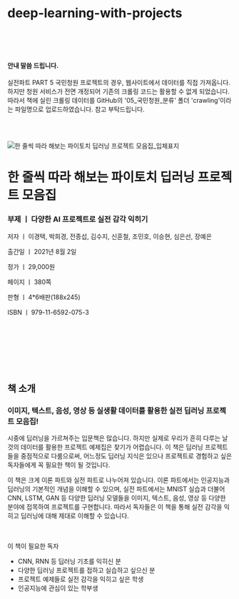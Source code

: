 # deep-learning-with-projects

<br><br><br>

<h4>안내 말씀 드립니다.</h4>

실전파트 PART 5 국민청원 프로젝트의 경우, 웹사이트에서 데이터를 직접 가져옵니다. 
하지만 청원 서비스가 전면 개정되어 기존의 크롤링 코드는 활용할 수 없게 되었습니다.
따라서 책에 실린 크롤링 데이터를 GitHub의 '05_국민청원_분류' 폴더 'crawling'이라는 파일명으로 업로드하였습니다. 
참고 부탁드립니다.

<br><br>


![한 줄씩 따라 해보는 파이토치 딥러닝 프로젝트 모음집_입체표지](https://user-images.githubusercontent.com/21074282/128303088-c00f61db-a0e0-4d1f-9da8-8629efdc18bf.png)


<h1>한 줄씩 따라 해보는 파이토치 딥러닝 프로젝트 모음집</h1>
<H3>부제 ㅣ 다양한 AI 프로젝트로 실전 감각 익히기 </h3>

저자 ㅣ 이경택, 박희경, 전종섭, 김수지, 신훈철, 조민호, 이승현, 심은선, 장예은

 

출간일 ㅣ 2021년 8월 2일 

정가 ㅣ 29,000원 

페이지 ㅣ 380쪽

판형 ㅣ 4*6배판(188x245) 

ISBN ㅣ 979-11-6592-075-3 

<br><br><br>
<br><br><br>
<h2>책 소개 </h2>
<h3>이미지, 텍스트, 음성, 영상 등 실생활 데이터를 활용한 실전 딥러닝 프로젝트 모음집!</h3>

 시중에 딥러닝을 가르쳐주는 입문책은 많습니다. 하지만 실제로 우리가 흔히 다루는 날것의 데이터를 활용한 프로젝트 예제집은 찾기가 어렵습니다. 이 책은 딥러닝 프로젝트들을 중점적으로 다룸으로써, 어느정도 딥러닝 지식은 있으나 프로젝트로 경험하고 싶은 독자들에게 꼭 필요한 책이 될 것입니다.
 
이 책은 크게 이론 파트와 실전 파트로 나누어져 있습니다. 이론 파트에서는 인공지능과 딥러닝의 기본적인 개념을 이해할 수 있으며, 실전 파트에서는 MNIST 실습과 더불어 CNN, LSTM, GAN 등 다양한 딥러닝 모델들을 이미지, 텍스트, 음성, 영상 등 다양한 분야에 접목하여 프로젝트를 구현합니다. 따라서 독자들은 이 책을 통해 실전 감각을 익히고 딥러닝에 대해 제대로 이해할 수 있습니다. 
 
<br><br>
이 책이 필요한 독자
- CNN, RNN 등 딥러닝 기초를 익히신 분
- 다양한 딥러닝 프로젝트를 접하고 실습하고 싶으신 분
-	프로젝트 예제들로 실전 감각을 익히고 싶은 학생
-	인공지능에 관심이 있는 학부생

<br><br>
